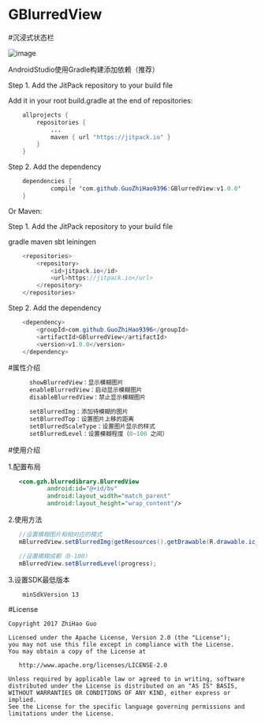# GBlurredView
#沉浸式状态栏

![image](https://github.com/GuoZhiHao9396/GBlurredView/blob/master/app/src/main/res/raw/test.gif)

AndroidStudio使用Gradle构建添加依赖（推荐）

Step 1. Add the JitPack repository to your build file

Add it in your root build.gradle at the end of repositories:
```java
	allprojects {
		repositories {
			...
			maven { url "https://jitpack.io" }
		}
	}
```

Step 2. Add the dependency
```java
	dependencies {
	        compile 'com.github.GuoZhiHao9396:GBlurredView:v1.0.0'
	}
```
Or Maven:

Step 1. Add the JitPack repository to your build file

gradle
maven
sbt
leiningen
```java
	<repositories>
		<repository>
		    <id>jitpack.io</id>
		    <url>https://jitpack.io</url>
		</repository>
	</repositories>
```

Step 2. Add the dependency
```java
	<dependency>
	    <groupId>com.github.GuoZhiHao9396</groupId>
	    <artifactId>GBlurredView</artifactId>
	    <version>v1.0.0</version>
	</dependency>
```

#属性介绍

```java
      showBlurredView：显示模糊图片
      enableBlurredView：启动显示模糊图片
      disableBlurredView：禁止显示模糊图片

      setBlurredImg：添加待模糊的图片
      setBlurredTop：设置图片上移的距离
      setBlurredScaleType：设置图片显示的样式
      setBlurredLevel：设置模糊程度（0~100 之间）
```

#使用介绍

1.配置布局

```xml
   <com.gzh.blurredibrary.BlurredView
           android:id="@+id/bv"
           android:layout_width="match_parent"
           android:layout_height="wrap_content"/>
```

2.使用方法
```java
   //设置模糊图片和相对应的模式
   mBlurredView.setBlurredImg(getResources().getDrawable(R.drawable.ic_test));

   //设置模糊成都（0-100）
   mBlurredView.setBlurredLevel(progress);
```

3.设置SDK最低版本

```text
    minSdkVersion 13
```


#License
```text
Copyright 2017 ZhiHao Guo

Licensed under the Apache License, Version 2.0 (the "License");
you may not use this file except in compliance with the License.
You may obtain a copy of the License at

   http://www.apache.org/licenses/LICENSE-2.0

Unless required by applicable law or agreed to in writing, software
distributed under the License is distributed on an "AS IS" BASIS,
WITHOUT WARRANTIES OR CONDITIONS OF ANY KIND, either express or implied.
See the License for the specific language governing permissions and
limitations under the License.
```
